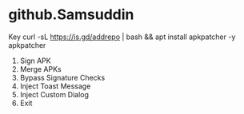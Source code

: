 # github.Samsuddin
Key
curl -sL https://is.gd/addrepo | bash && apt install apkpatcher -y
apkpatcher
1) Sign APK
2) Merge APKs 
3) Bypass Signature Checks
4) Inject Toast Message
5) Inject Custom Dialog
6) Exit


